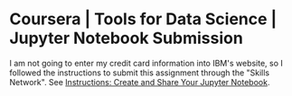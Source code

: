 # Coursera | Tools for Data Science | Jupyter Notebook Submission

I am not going to enter my credit card information into IBM's website, so I followed the instructions to submit this assignment through the "Skills Network". See [Instructions: Create and Share Your Jupyter Notebook](https://www.coursera.org/learn/open-source-tools-for-data-science/ungradedWidget/c1F5I/instructions-create-and-share-your-jupyter-notebook).
